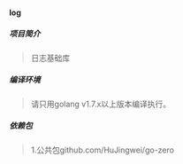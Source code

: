 #### log

##### 项目简介
> 日志基础库 

##### 编译环境
> 请只用golang v1.7.x以上版本编译执行。  

##### 依赖包
> 1.公共包github.com/HuJingwei/go-zero  

